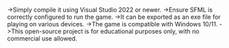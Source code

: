 ->Simply compile it using Visual Studio 2022 or newer. 
->Ensure SFML is correctly configured to run the game. 
->It can be exported as an exe file for playing on various devices. 
->The game is compatible with Windows 10/11. 
->This open-source project is for educational purposes only, with no commercial use allowed.
